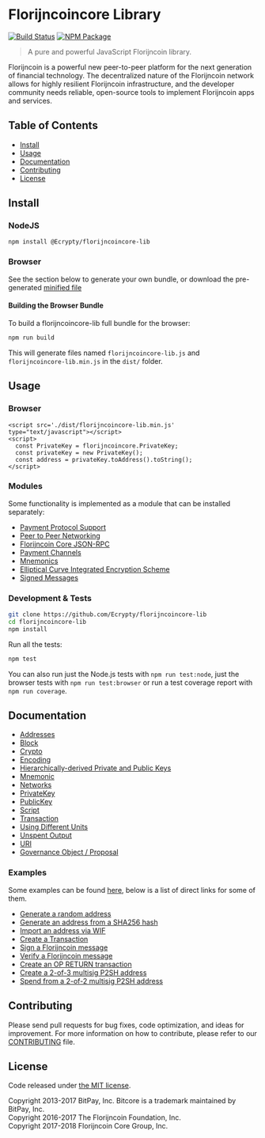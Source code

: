 # Florijncoincore Library

[![Build Status](https://img.shields.io/travis/Ecrypty/florijncoincore-lib.svg?branch=master)](https://travis-ci.org/Ecrypty/florijncoincore-lib)
[![NPM Package](https://img.shields.io/npm/v/@Ecrypty/florijncoincore-lib.svg)](https://www.npmjs.org/package/@Ecrypty/florijncoincore-lib)

> A pure and powerful JavaScript Florijncoin library.

Florijncoin is a powerful new peer-to-peer platform for the next generation of financial technology. The decentralized nature of the Florijncoin network allows for highly resilient Florijncoin infrastructure, and the developer community needs reliable, open-source tools to implement Florijncoin apps and services.

## Table of Contents
- [Install](#install)
- [Usage](#usage)
- [Documentation](#documentation)
- [Contributing](#contributing)
- [License](#license)

## Install

### NodeJS

```
npm install @Ecrypty/florijncoincore-lib
```

### Browser

See the section below to generate your own bundle, or download the pre-generated [minified file](dist/florijncoincore-lib.min.js)

#### Building the Browser Bundle

To build a florijncoincore-lib full bundle for the browser:

```sh
npm run build
```

This will generate files named `florijncoincore-lib.js` and `florijncoincore-lib.min.js` in the `dist/` folder.

## Usage

### Browser

```
<script src='./dist/florijncoincore-lib.min.js' type="text/javascript"></script>
<script>
  const PrivateKey = florijncoincore.PrivateKey;
  const privateKey = new PrivateKey();
  const address = privateKey.toAddress().toString();
</script>
```

### Modules

Some functionality is implemented as a module that can be installed separately:

* [Payment Protocol Support](https://github.com/Ecrypty/florijncoincore-payment-protocol)
* [Peer to Peer Networking](https://github.com/Ecrypty/florijncoincore-p2p)
* [Florijncoin Core JSON-RPC](https://github.com/Ecrypty/florijncoind-rpc)
* [Payment Channels](https://github.com/Ecrypty/florijncoincore-channel)
* [Mnemonics](https://github.com/Ecrypty/florijncoincore-mnemonic)
* [Elliptical Curve Integrated Encryption Scheme](https://github.com/Ecrypty/bitcore-ecies-florijncoin)
* [Signed Messages](https://github.com/Ecrypty/bitcore-message-florijncoin)

### Development & Tests

```sh
git clone https://github.com/Ecrypty/florijncoincore-lib
cd florijncoincore-lib
npm install
```

Run all the tests:

```sh
npm test
```

You can also run just the Node.js tests with `npm run test:node`, just the browser tests with `npm run test:browser` or run a test coverage report with `npm run coverage`.

## Documentation

* [Addresses](docs/address.md)
* [Block](docs/block.md)
* [Crypto](docs/crypto.md)
* [Encoding](docs/encoding.md)
* [Hierarchically-derived Private and Public Keys](docs/hierarchical.md)
* [Mnemonic](docs/mnemonic.md)
* [Networks](docs/networks.md)
* [PrivateKey](docs/privatekey.md)
* [PublicKey](docs/publickey.md)
* [Script](docs/script.md)
* [Transaction](docs/transaction.md)
* [Using Different Units](docs/unit.md)
* [Unspent Output](docs/unspentoutput.md)
* [URI](docs/uri.md)
* [Governance Object / Proposal](docs/govobject/govobject.md)

### Examples

Some examples can be found [here](docs/examples.md), below is a list of direct links for some of them.

* [Generate a random address](docs/examples.md#generate-a-random-address)
* [Generate an address from a SHA256 hash](docs/examples.md#generate-a-address-from-a-sha256-hash)
* [Import an address via WIF](docs/examples.md#import-an-address-via-wif)
* [Create a Transaction](docs/examples.md#create-a-transaction)
* [Sign a Florijncoin message](docs/examples.md#sign-a-bitcoin-message)
* [Verify a Florijncoin message](docs/examples.md#verify-a-bitcoin-message)
* [Create an OP RETURN transaction](docs/examples.md#create-an-op-return-transaction)
* [Create a 2-of-3 multisig P2SH address](docs/examples.md#create-a-2-of-3-multisig-p2sh-address)
* [Spend from a 2-of-2 multisig P2SH address](docs/examples.md#spend-from-a-2-of-2-multisig-p2sh-address)

## Contributing

Please send pull requests for bug fixes, code optimization, and ideas for improvement. For more information on how to contribute, please refer to our [CONTRIBUTING](https://github.com/Ecrypty/florijncoincore-lib/blob/master/CONTRIBUTING.md) file.

## License

Code released under [the MIT license](LICENSE).

Copyright 2013-2017 BitPay, Inc. Bitcore is a trademark maintained by BitPay, Inc.  
Copyright 2016-2017 The Florijncoin Foundation, Inc.  
Copyright 2017-2018 Florijncoin Core Group, Inc.  
